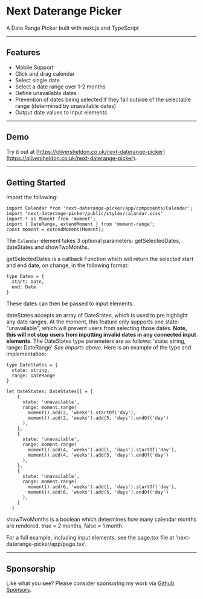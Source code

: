 # Next Daterange Picker

A Date Range Picker built with next.js and TypeScript

---

## Features

- Mobile Support
- Click and drag calendar
- Select single date
- Select a date range over 1-2 months
- Define unavailable dates
- Prevention of dates being selected if they fall outside of the selectable range (determined by unavailable dates)
- Output date values to input elements

---

## Demo

Try it out at [https://oliversheldon.co.uk/next-daterange-picker](https://oliversheldon.co.uk/next-daterange-picker).

---

## Getting Started

Import the following:

```
import Calendar from 'next-daterange-picker/app/components/Calendar';
import 'next-daterange-picker/public/styles/calandar.scss'
import * as Moment from 'moment';
import { DateRange, extendMoment } from 'moment-range';
const moment = extendMoment(Moment);
```

The `Calendar` element takes 3 optional parameters: getSelectedDates, dateStates and showTwoMonths.

getSelectedDates is a callback Function which will return the selected start and end date, on change, in the following format:

```
type Dates = {
  start: Date,
  end: Date
}
```
These dates can then be passed to input elements.

dateStates accepts an array of DateStates, which is used to pre highlight any date ranges.
At the moment, this feature only supports one state: "unavailable", which will prevent users from selecting those dates. **Note, this will not stop users from inputting invalid dates in any connected input elements**.
The DateStates type parameters are as follows: 'state: string, range: DateRange' *See imports above*. 
Here is an example of the type and implementation:

```
type DateStates = {
  state: string,
  range: DateRange
}

let dateStates: DateStates[] = [
    {
      state: 'unavailable',
      range: moment.range(
        moment().add(2, 'weeks').startOf('day'),
        moment().add(2, 'weeks').add(5, 'days').endOf('day')
      ),
    },
    {
      state: 'unavailable',
      range: moment.range(
        moment().add(4, 'weeks').add(1, 'days').startOf('day'),
        moment().add(4, 'weeks').add(5, 'days').endOf('day')
      ),
    },
    {
      state: 'unavailable',
      range: moment.range(
        moment().add(6, 'weeks').add(1, 'days').startOf('day'),
        moment().add(6, 'weeks').add(5, 'days').endOf('day')
      ),
    }
  ]
```

showTwoMonths is a boolean which determines how many calendar months are rendered. true = 2 months, false = 1 month.

For a full example, including input elements, see the page.tsx file at 'next-daterange-picker/app/page.tsx'.

---

## Sponsorship

Like what you see? Please consider sponsoring my work via [Github Sponsors](https://github.com/sponsors/OliverSheldon).